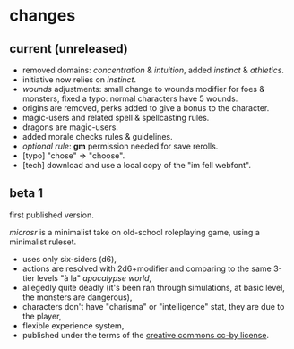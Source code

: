 # changes

## current (unreleased)

* removed domains: *concentration* & *intuition*, added *instinct* & *athletics*.
* initiative now relies on *instinct*.
* *wounds* adjustments: small change to wounds modifier for foes & monsters, fixed a typo: normal characters have 5 wounds.
* origins are removed, perks added to give a bonus to the character.
* magic-users and related spell & spellcasting rules.
* dragons are magic-users.
* added morale checks rules & guidelines.
* *optional rule*: **gm** permission needed for save rerolls.
* [typo] "chose" => "choose".
* [tech] download and use a local copy of the "im fell webfont".

## beta 1

first published version.

*microsr* is a minimalist take on old-school roleplaying game, using a minimalist ruleset.

* uses only six-siders (d6),
* actions are resolved with 2d6+modifier and comparing to the same 3-tier levels "à la" *apocalypse world*,
* allegedly quite deadly (it's been ran through simulations, at basic level, the monsters are dangerous),
* characters don't have "charisma" or "intelligence" stat, they are due to the player,
* flexible experience system,
* published under the terms of the [creative commons cc-by license](https://creativecommons.org/licenses/by/4.0/).
